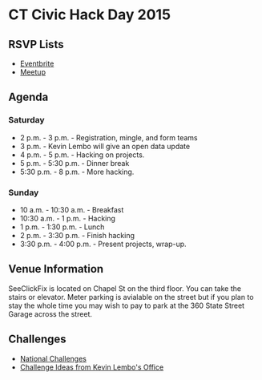 # CT Civic Hack Day 2015
 
 
## RSVP Lists
* [Eventbrite](http://www.eventbrite.com/e/ct-civic-hack-day-2015-tickets-17099533164)
* [Meetup](http://www.meetup.com/newhavenio/events/222897525/)

## Agenda

### Saturday
* 2 p.m. - 3 p.m. - Registration, mingle, and form teams
* 3 p.m. - Kevin Lembo will give an open data update
* 4 p.m. - 5 p.m. - Hacking on projects.
* 5 p.m. - 5:30 p.m. - Dinner break
* 5:30 p.m. - 8 p.m. - More hacking.

### Sunday

* 10 a.m. - 10:30 a.m. - Breakfast
* 10:30 a.m. - 1 p.m. - Hacking
* 1 p.m. - 1:30 p.m. - Lunch
* 2 p.m. - 3:30 p.m. - Finish hacking
* 3:30 p.m. - 4:00 p.m. - Present projects, wrap-up.

## Venue Information
SeeClickFix is located on Chapel St on the third floor. You can take the stairs or elevator. Meter parking is avialable on the street but if you plan to stay the whole time you may wish to pay to park at the 360 State Street Garage across the street.

## Challenges

* [National Challenges](http://hackforchange.org/challenges/)
* [Challenge Ideas from Kevin Lembo's Office](challenge_ideas.md)



